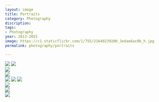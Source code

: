 ```yaml
---
layout: image
title: Portraits
category: Photography
discription:
tags:
- Photography
year: 2013-2015
image: https://c1.staticflickr.com/1/755/21640239200_3edae6ac0b_h.jpg
permalink: photography/portraits

---
```



<img src="https://c1.staticflickr.com/1/755/21640239200_3edae6ac0b_h.jpg">
<img src="https://c2.staticflickr.com/6/5791/21816267572_7ed4bb945d_h.jpg">

<div class="images-left"><img src="https://c1.staticflickr.com/1/710/21822918635_999425d2d2_h.jpg"></div>
<div class="images-right"><img src="https://c2.staticflickr.com/6/5799/21822921815_dcbf4534ee_h.jpg"> </div>

<img src="https://c2.staticflickr.com/6/5628/21680547439_dffe294b16_h.jpg">
<img src="https://c1.staticflickr.com/1/580/21199991464_919d3ee50d_h.jpg">
<img src="https://c1.staticflickr.com/1/606/21796782776_85f7837940_h.jpg">

<div class="images-left"><img src="https://c1.staticflickr.com/1/575/21246427953_5bb6ecc58b_b.jpg"></div>
<div class="images-right"><img src="https://c2.staticflickr.com/6/5798/21679381400_ca07b8bd53_b.jpg"> </div>

<img src="https://c1.staticflickr.com/5/4051/4263778946_0abd621dfd_b.jpg">
